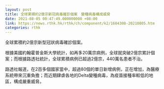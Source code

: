 ```yaml
---
layout: post
title: 全球累積約2億宗新冠病毒確診個案　變種病毒構成威脅
date: 2021-08-05 00:47:49.000000000 +08:00
link: https://news.rthk.hk/rthk/ch/component/k2/1604308-20210805.htm
categories: rthk
---
```


全球累積約2億宗新型冠狀病毒確診個案。

根據美國約翰霍普金斯大學統計，如再多20萬宗病例，全球就突破2億宗累計個案；而根據路透社統計，全球累積病例已超過2億宗，440萬名患者不治。

路透社報道，在2百多個國家當中，超過80個的單日新增病例，正在增加，為醫療系統帶來沉重負擔；而近期肆虐各地的Delta變種病毒，為疫苗接種率較低的地區，構成嚴重威脅。
